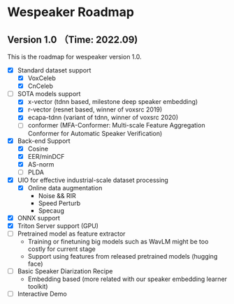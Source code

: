 # Wespeaker Roadmap 
## Version 1.0 （Time: 2022.09)

This is the roadmap for wespeaker version 1.0.


- [x] Standard dataset support
    - [x] VoxCeleb
    - [x] CnCeleb
- [ ] SOTA models support
    - [x] x-vector (tdnn based, milestone deep speaker embedding)
    - [x] r-vector (resnet based, winner of voxsrc 2019)
    - [x] ecapa-tdnn (variant of tdnn, winner of voxsrc 2020)
    - [ ] conformer (MFA-Conformer: Multi-scale Feature Aggregation Conformer for Automatic Speaker Verification)
- [x] Back-end Support
    - [x] Cosine
    - [x] EER/minDCF
    - [x] AS-norm
    - [ ] PLDA
- [x] UIO for effective industrial-scale dataset processing
    - [x] Online data augmentation
        -  Noise && RIR
        -  Speed Perturb
        -  Specaug
- [x] ONNX support
- [x] Triton Server support (GPU)
- [ ] Pretrained model as feature extractor
    - Training or finetuning big models such as WavLM might be too costly for current stage
    - Support using features from released pretrained models (hugging face)
- [ ] Basic Speaker Diarization Recipe
    - Embedding based (more related with our speaker embedding learner toolkit)
- [ ] Interactive Demo